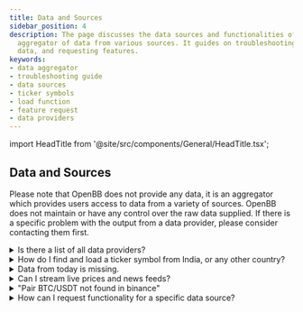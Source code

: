 ```yaml
---
title: Data and Sources
sidebar_position: 4
description: The page discusses the data sources and functionalities of OpenBB, an
  aggregator of data from various sources. It guides on troubleshooting, locating
  data, and requesting features.
keywords:
- data aggregator
- troubleshooting guide
- data sources
- ticker symbols
- load function
- feature request
- data providers
---
```


import HeadTitle from '@site/src/components/General/HeadTitle.tsx';

<HeadTitle title="Data and Sources - Faqs | OpenBB Terminal Docs" />

## Data and Sources

Please note that OpenBB does not provide any data, it is an aggregator which provides users access to data from a variety of sources. OpenBB does not maintain or have any control over the raw data supplied. If there is a specific problem with the output from a data provider, please consider contacting them first.

<details><summary>Is there a list of all data providers?</summary>

The complete list is found [here](/terminal/usage/data/api-keys)

</details>

<details><summary>How do I find and load a ticker symbol from India, or any other country?</summary>

Use the [`/stocks/search`](/terminal/menus/stocks/introduction#search) command.

```console
search --country canada --industrygroup banks
```

Ticker symbols listed on exchanges outside of the US will have a suffix attached, for example, Rico Auto Industries Limited:

```console
load ricoauto.ns
```

The precise naming convention will differ by source, reference each source's own documentation for specific details.

</details>

<details><summary>Data from today is missing.</summary>

By default, the load function requests end-of-day daily data and is not included until the EOD summary has been published. The current day's data is considered intraday and is loaded when the `interval` argument is present.

```console
load SPY -i 60
```

</details>

<details><summary>Can I stream live prices and news feeds?</summary>

The OpenBB Terminal is not currently capable of streaming live feeds through websocket connections.

</details>

<details><summary>"Pair BTC/USDT not found in binance"</summary>

US-based users are currently unable to access the Binance API. Please try loading the pair from a different source, for example:

`load btc --source CCXT --exchange kraken`

</details>

<details><summary>How can I request functionality for a specific data source?</summary>

Please [request a feature](https://openbb.co/request-a-feature) by submitting a new request.

</details>
